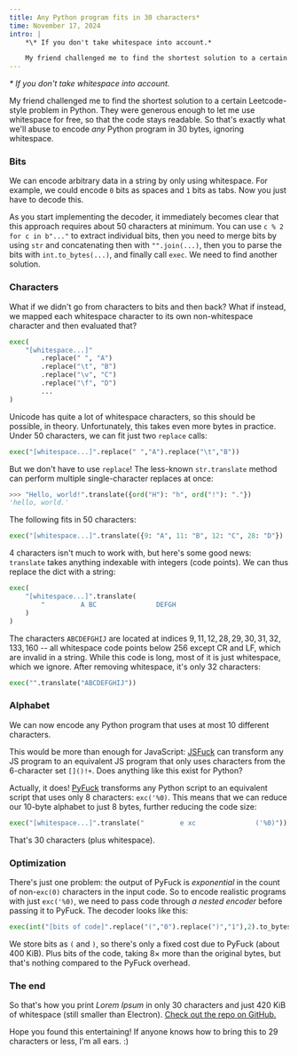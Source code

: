 ```yaml
---
title: Any Python program fits in 30 characters*
time: November 17, 2024
intro: |
    *\* If you don't take whitespace into account.*

    My friend challenged me to find the shortest solution to a certain Leetcode-style problem in Python. They were generous enough to let me use whitespace for free, so that the code stays readable. So that's exactly what we'll abuse to encode *any* Python program in $30$ bytes, ignoring whitespace.
---
```


*\* If you don't take whitespace into account.*

My friend challenged me to find the shortest solution to a certain Leetcode-style problem in Python. They were generous enough to let me use whitespace for free, so that the code stays readable. So that's exactly what we'll abuse to encode *any* Python program in $30$ bytes, ignoring whitespace.


### Bits

We can encode arbitrary data in a string by only using whitespace. For example, we could encode `0` bits as spaces and `1` bits as tabs. Now you just have to decode this.

As you start implementing the decoder, it immediately becomes clear that this approach requires about 50 characters at minimum. You can use `c % 2 for c in b"..."` to extract individual bits, then you need to merge bits by using `str` and concatenating then with `"".join(...)`, then you to parse the bits with `int.to_bytes(...)`, and finally call `exec`. We need to find another solution.


### Characters

What if we didn't go from characters to bits and then back? What if instead, we mapped each whitespace character to its own non-whitespace character and then evaluated that?

```python
exec(
    "[whitespace...]"
        .replace(" ", "A")
        .replace("\t", "B")
        .replace("\v", "C")
        .replace("\f", "D")
        ...
)
```

Unicode has quite a lot of whitespace characters, so this should be possible, in theory. Unfortunately, this takes even more bytes in practice. Under 50 characters, we can fit just two `replace` calls:

```python
exec("[whitespace...]".replace(" ","A").replace("\t","B"))
```

But we don't have to use `replace`! The less-known `str.translate` method can perform multiple single-character replaces at once:

```python
>>> "Hello, world!".translate({ord("H"): "h", ord("!"): "."})
'hello, world.'
```

The following fits in 50 characters:

```python
exec("[whitespace...]".translate({9: "A", 11: "B", 12: "C", 28: "D"})
```

4 characters isn't much to work with, but here's some good news: `translate` takes anything indexable with integers (code points). We can thus replace the dict with a string:

```python
exec(
    "[whitespace...]".translate(
        "         A BC               DEFGH                                                                                                    I                          J"
    )
)
```

The characters `ABCDEFGHIJ` are located at indices $9, 11, 12, 28, 29, 30, 31, 32, 133, 160$ -- all whitespace code points below $256$ except CR and LF, which are invalid in a string. While this code is long, most of it is just whitespace, which we ignore. After removing whitespace, it's only $32$ characters:

```python
exec("".translate("ABCDEFGHIJ"))
```


### Alphabet

We can now encode any Python program that uses at most $10$ different characters.

This would be more than enough for JavaScript: [JSFuck](https://jsfuck.com/) can transform any JS program to an equivalent JS program that only uses characters from the 6-character set `[]()!+`. Does anything like this exist for Python?

Actually, it does! [PyFuck](https://github.com/kuangkzh/PyFuck) transforms any Python script to an equivalent script that uses only 8 characters: `exc('%0)`. This means that we can reduce our $10$-byte alphabet to just $8$ bytes, further reducing the code size:

```python
exec("[whitespace...]".translate("         e xc               ('%0)"))
```

That's $30$ characters (plus whitespace).


### Optimization

There's just one problem: the output of PyFuck is *exponential* in the count of non-`exc(0)` characters in the input code. So to encode realistic programs with just `exc('%0)`, we need to pass code through *a nested encoder* before passing it to PyFuck. The decoder looks like this:

```python
exec(int("[bits of code]".replace("(","0").replace(")","1"),2).to_bytes([length of code]))
```

We store bits as `(` and `)`, so there's only a fixed cost due to PyFuck (about $400$ KiB). Plus bits of the code, taking $8 \times$ more than the original bytes, but that's nothing compared to the PyFuck overhead.


### The end

So that's how you print *Lorem Ipsum* in only $30$ characters and just $420$ KiB of whitespace (still smaller than Electron). [Check out the repo on GitHub.](https://github.com/purplesyringa/30-characters-of-python)

Hope you found this entertaining! If anyone knows how to bring this to $29$ characters or less, I'm all ears. :)
